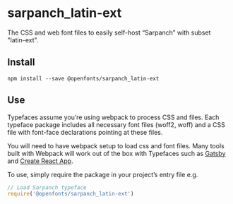 
# sarpanch_latin-ext

The CSS and web font files to easily self-host “Sarpanch” with subset "latin-ext".

## Install

`npm install --save @openfonts/sarpanch_latin-ext`

## Use

Typefaces assume you’re using webpack to process CSS and files. Each typeface
package includes all necessary font files (woff2, woff) and a CSS file with
font-face declarations pointing at these files.

You will need to have webpack setup to load css and font files. Many tools built
with Webpack will work out of the box with Typefaces such as [Gatsby](https://github.com/gatsbyjs/gatsby)
and [Create React App](https://github.com/facebookincubator/create-react-app).

To use, simply require the package in your project’s entry file e.g.

```javascript
// Load Sarpanch typeface
require('@openfonts/sarpanch_latin-ext')
```
